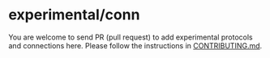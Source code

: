 # experimental/conn

You are welcome to send PR (pull request) to add experimental protocols and
connections here. Please follow the instructions in
[CONTRIBUTING.md](../../doc/drivers/CONTRIBUTING.md).
